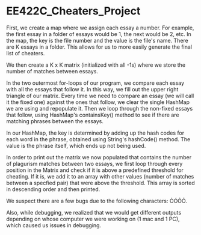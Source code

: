 # EE422C_Cheaters_Project

First, we create a map where we assign each essay a number. For example, the first essay in a folder of essays would be 1, the next would be 2, etc.  In the map, the key is the file number and the value is the file's name. There are K essays in a folder. This allows for us to more easily generate the final list of cheaters. 

We then create a K x K matrix (initialized with all -1s) where we store the number of matches between essays.

In the two outermost for-loops of our program, we compare each essay with all the essays that follow it. In this way, we fill out the upper right triangle of our matrix. Every time we need to compare an essay (we will call it the fixed one) against the ones that follow, we clear the single HashMap we are using and repopulate it. Then we loop through the non-fixed essays that follow, using HashMap's containsKey() method to see if there are matching phrases between the essays. 

In our HashMap, the key is determined by adding up the hash codes for each word in the phrase, obtained using String's hashCode() method. The value is the phrase itself, which ends up not being used. 

In order to print out the matrix we now populated that contains the number of plagurism matches between two essays, we first loop through every position in the Matrix and check if it is above a predefined threshold for cheating. If it is, we add it to an array with other values (number of matches between a specfied pair) that were above the threshold. This array is sorted in descending order and then printed. 

We suspect there are a few bugs due to the following characters: ÒÓÔÕ. 

Also, while debugging, we realized that we would get different outputs depending on whose computer we were working on (1 mac and 1 PC), which caused us issues in debugging. 
